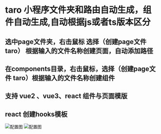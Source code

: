 
# taro 小程序文件夹和路由自动生成，组件自动生成,自动根据js或者ts版本区分
## 选中page文件夹，右击鼠标 选择（创建page文件 taro） 根据输入的文件名称创建页面，自动添加路径
## 在components目录，右击鼠标，选择（创建page文件 taro）根据输入的文件名称创建组件

## 支持 vue2 、vue3、react 组件与页面模版
## react 创建hooks模板


![配置图](https://fr-static.jiazhengye.cn/1.53480df97964b0ee.png)
![配置图](https://fr-static.jiazhengye.cn/2.840d99a83e077b69.png)
